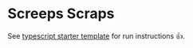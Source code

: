 # Screeps Scraps
See [typescript starter template](https://github.com/screepers/screeps-typescript-starter) for run instructions :thumbsup:.
